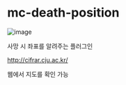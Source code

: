 # mc-death-position
![image](https://github.com/Seo-Faper/mc-death-position/assets/43310141/1558dd0e-9df0-4b6d-a112-3d2d138237ab)

사망 시 좌표를 알려주는 플러그인

http://cifrar.cju.ac.kr/

웹에서 지도를 확인 가능 
